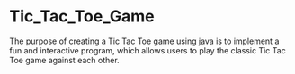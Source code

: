 # Tic_Tac_Toe_Game
The purpose of creating a Tic Tac Toe game using java is to implement a fun and interactive program, which allows users to play the classic Tic Tac Toe game against each other.  
